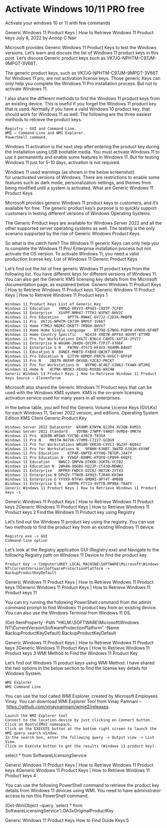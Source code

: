 # Activate Windows 10/11 PRO free
Activate your windows 10 or 11 with few commands


Generic Windows 11 Product Keys | How to Retrieve Windows 11 Product keys
July 8, 2022 by Anoop C Nair

Microsoft provides Generic Windows 11 Product Keys to test the Windows versions. Let’s learn and discuss the list of Windows 11 product keys in this post. Let’s discuss Generic product keys such as VK7JG-NPHTM-C97JM-9MPGT-3V66T.

The generic product keys, such as VK7JG-NPHTM-C97JM-9MPGT-3V66T for Windows 11 pro, are not activation license keys. Those generic Keys can only help you complete the Windows 11 Pro installation process. But not to activate Windows 11.

I also share the different methods to find the Windows 11 product keys from an existing device. This is useful if you forget the Windows 11 product key that is used. Normally if you have a valid Windows 10 product key, that should work for Windows 11 as well. The following are the three easiest methods to retrieve the product keys.

    Registry – GUI and Command-Line.
    WMI – Command-Line and WMI Explorer.
    PowerShell command.

Windows 11 activation is the next step after entering the product key during the installation using USB bootable media. You must activate Windows 11 to use it permanently and enable some features in Windows 11. But for testing Windows 11 just for 5-10 days, activation is not required.

Windows 11 used warnings (as shown in the below screenshot) for unactivated versions of Windows. There are restrictions to enable some features such as dark mode, personalization settings, and themes from being modified until a system is activated.
What are Generic Windows 11 Product Keys

Microsoft provides generic Windows 11 product keys to customers, and it’s available for free. The generic product key’s purpose is to quickly support customers in testing different versions of Windows Operating Systems.

The Generic Product keys are available for Windows Server 2022 and all the other supported server operating systems as well. The testing is the only scenario supported by the rise of Generic Windows Product Keys.

So what is the catch here? The Windows 11 generic Keys can only help you to complete the Windows 11 Pro/ Enterprise installation process but not activate the OS version. To activate Windows 11, you need a valid production license key.
List of Windows 11 Generic Product Keys

Let’s find out the list of free generic Windows 11 product keys from the following list. You have different keys for different versions of Windows 11. You can also get the Generic KMS licensing key details from the Microsoft documentation page, as explained below.
Generic Windows 11 Product Keys | How to Retrieve Windows 11 Product keys 1Generic Windows 11 Product Keys | How to Retrieve Windows 11 Product keys 1

	Windows 11 Product Keys	List of Generic Key
	Windows 11 Education	YNMGQ-8RYV3-4PGQ3-C8XTP-7CFBY
	Windows 11 Enterprise	XGVPP-NMH47-7TTHJ-W3FW7-8HV2C
	Windows 11 Pro Education	8PTT6-RNW4C-6V7J2-C2D3X-MHBPB
	Windows 11 Pro	VK7JG-NPHTM-C97JM-9MPGT-3V66T
	Windows 11 Home	YTMG3-N6DKC-DKB77-7M9GH-8HVX7
	Windows 11 Home Home Single Language	BT79Q-G7N6G-PGBYW-4YWX6-6F4BT
	Windows 11 Home Country Specific	N2434-X9D7W-8PF6X-8DV9T-8TYMD
	Windows 11 Pro for Workstations	DXG7C-N36C4-C4HTG-X4T3X-2YV77
	Windows 11 Enterprise N	WGGHN-J84D6-QYCPR-T7PJ7-X766F
	Windows 11 Enterprise G N	FW7NV-4T673-HF4VX-9X4MM-B4H4T
	Windows 11 Education N	84NGF-MHBT6-FXBX8-QWJK7-DRR8H
	Windows 11 Pro Education N	GJTYN-HDMQY-FRR76-HVGC7-QPF8P
	Windows 11 Pro N	2B87N-8KFHP-DKV6R-Y2C8J-PKCKT
	Windows 11 Pro for Workstations N	WYPNQ-8C467-V2W6J-TX4WX-WT2RQ
	Windows 11 Home N	4CPRK-NM3K3-X6XXQ-RXX86-WXCHW
	Generic Windows 11 Product Keys | How to Retrieve Windows 11 Product keys Source – Elevenforum

Microsoft also shared the Generic Windows 11 Product keys that can be used with the Windows KMS system. KMS is the on-prem licensing activation service used for many years in all enterprises.

In the below table, you will find the Generic Volume License Keys (GVLKs) for each Windows 11, Server 2022 version, and editions.
Operating System Edition	KMS Client Generic Product Key

	Windows Server 2022 Datacenter	WX4NM-KYWYW-QJJR4-XV3QB-6VM33
	Windows Server 2022 Standard	VDYBN-27WPP-V4HQT-9VMD4-VMK7H
	Windows 11 Pro	W269N-WFGWX-YVC9B-4J6C9-T83GX
	Windows 11 Pro N	MH37W-N47XK-V7XM9-C7227-GCQG9
	Windows 11 Pro for Workstations	NRG8B-VKK3Q-CXVCJ-9G2XF-6Q84J
	Windows 11 Pro for Workstations N	9FNHH-K3HBT-3W4TD-6383H-6XYWF
	Windows 11 Pro Education	6TP4R-GNPTD-KYYHQ-7B7DP-J447Y
	Windows 11 Pro Education N	YVWGF-BXNMC-HTQYQ-CPQ99-66QFC
	Windows 11 Education	NW6C2-QMPVW-D7KKK-3GKT6-VCFB2
	Windows 11 Education N	2WH4N-8QGBV-H22JP-CT43Q-MDWWJ
	Windows 11 Enterprise	NPPR9-FWDCX-D2C8J-H872K-2YT43
	Windows 11 Enterprise N	DPH2V-TTNVB-4X9Q3-TJR4H-KHJW4
	Windows 11 Enterprise G	YYVX9-NTFWV-6MDM3-9PT4T-4M68B
	Windows 11 Enterprise G N	44RPN-FTY23-9VTTB-MP9BX-T84FV
	Generic Windows 11 Product Keys | How to Retrieve Windows 11 Product keys -1

Generic Windows 11 Product Keys | How to Retrieve Windows 11 Product keys 2Generic Windows 11 Product Keys | How to Retrieve Windows 11 Product keys 2
Find the Windows 11 Product key using Registry

Let’s find out the Windows 11 product key using the registry. You can use two methods to find the product key from an existing Windows 11 device.

    Registry.exe -> GUI
    Command-line option

Let’s look at the Registry application GUI (Registry.exe) and Navigate to the following Registry path on Windows 11 Device to find the product key.

    Product Key -> Computer\HKEY_LOCAL_MACHINE\SOFTWARE\Microsoft\Windows NT\CurrentVersion\SoftwareProtectionPlatform ->
    BackupProductKeyDefault

Generic Windows 11 Product Keys | How to Retrieve Windows 11 Product keys 11Generic Windows 11 Product Keys | How to Retrieve Windows 11 Product keys 11

You can try running the following PowerShell command from the admin command prompt to find Windows 11 product key from an existing device. You can also use the Windows Terminal from Windows 11 OS.

(Get-ItemProperty -Path "HKLM:\SOFTWARE\Microsoft\Windows NT\CurrentVersion\SoftwareProtectionPlatform" -Name BackupProductKeyDefault).BackupProductKeyDefault

Generic Windows 11 Product Keys | How to Retrieve Windows 11 Product keys 3Generic Windows 11 Product Keys | How to Retrieve Windows 11 Product keys 3
WMI Method to Find the Windows 11 Product Key

Let’s find out Windows 11 product keys using WMI Method. I have shared the two options in the below section to find the license key details for Windows System.

    WMI Explorer
    WMI Command Line

You can use the tool called WMI Explorer, created by Microsoft Employees Vinay. You can download WMI Explorer Tool from Vinay Pamnani – https://github.com/vinaypamnani/wmie2/releases.

    Launch the WMI Explorer tool
    Connect to the location device by just clicking on Connect button.
    Click on Root\CIMV2 namespace.
    Click on the EXECUTE button at the bottom right screen to launch the WMI query search window.
    In the search box, enter the following query -> Output view -> List View.
    Click on Execute button to get the results (Windows 11 product key).

select * from SoftwareLicensingService

Generic Windows 11 Product Keys | How to Retrieve Windows 11 Product keys 4Generic Windows 11 Product Keys | How to Retrieve Windows 11 Product keys 4

You can use the following PowerShell command to retrieve the product key details from Windows 11 devices using WMI. You need to have administrator access to run this PowerShell command.

(Get-WmiObject -query `select * from SoftwareLicensingService').OA3xOriginalProductKey

Generic Windows 11 Product Keys How to Find Guide Keys 5
